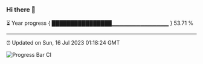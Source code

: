 ### Hi there 👋

⏳ Year progress { ████████████████▁▁▁▁▁▁▁▁▁▁▁▁▁▁ } 53.71 %

---

⏰ Updated on Sun, 16 Jul 2023 01:18:24 GMT

![Progress Bar CI](https://github.com/liununu/liununu/workflows/Progress%20Bar%20CI/badge.svg)
